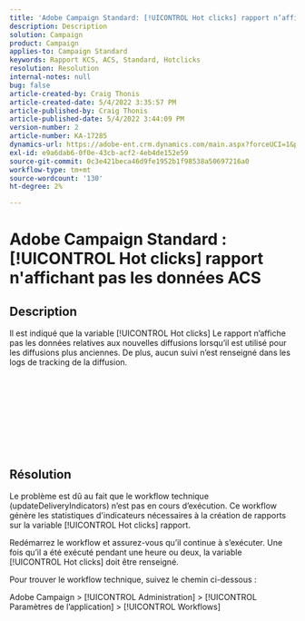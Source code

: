 ```yaml
---
title: 'Adobe Campaign Standard: [!UICONTROL Hot clicks] rapport n’affichant pas de données ACS'
description: Description
solution: Campaign
product: Campaign
applies-to: Campaign Standard
keywords: Rapport KCS, ACS, Standard, Hotclicks
resolution: Resolution
internal-notes: null
bug: false
article-created-by: Craig Thonis
article-created-date: 5/4/2022 3:35:57 PM
article-published-by: Craig Thonis
article-published-date: 5/4/2022 3:44:09 PM
version-number: 2
article-number: KA-17285
dynamics-url: https://adobe-ent.crm.dynamics.com/main.aspx?forceUCI=1&pagetype=entityrecord&etn=knowledgearticle&id=263c22df-bfcb-ec11-a7b5-6045bd00dbbc
exl-id: e9a6dab6-0f0e-43cb-acf2-4eb4de152e59
source-git-commit: 0c3e421beca46d9fe1952b1f98538a50697216a0
workflow-type: tm+mt
source-wordcount: '130'
ht-degree: 2%

---
```


# Adobe Campaign Standard : [!UICONTROL Hot clicks] rapport n&#39;affichant pas les données ACS

## Description

Il est indiqué que la variable [!UICONTROL Hot clicks] Le rapport n’affiche pas les données relatives aux nouvelles diffusions lorsqu’il est utilisé pour les diffusions plus anciennes. De plus, aucun suivi n’est renseigné dans les logs de tracking de la diffusion.<br><br> <br><br>

 <br>

<br><br> 

## Résolution


Le problème est dû au fait que le workflow technique (updateDeliveryIndicators) n’est pas en cours d’exécution. Ce workflow génère les statistiques d&#39;indicateurs nécessaires à la création de rapports sur la variable [!UICONTROL Hot clicks] rapport.

Redémarrez le workflow et assurez-vous qu’il continue à s’exécuter. Une fois qu’il a été exécuté pendant une heure ou deux, la variable [!UICONTROL Hot clicks] doit être renseigné.



Pour trouver le workflow technique, suivez le chemin ci-dessous :

Adobe Campaign > [!UICONTROL Administration] > [!UICONTROL Paramètres de l’application] > [!UICONTROL Workflows]

